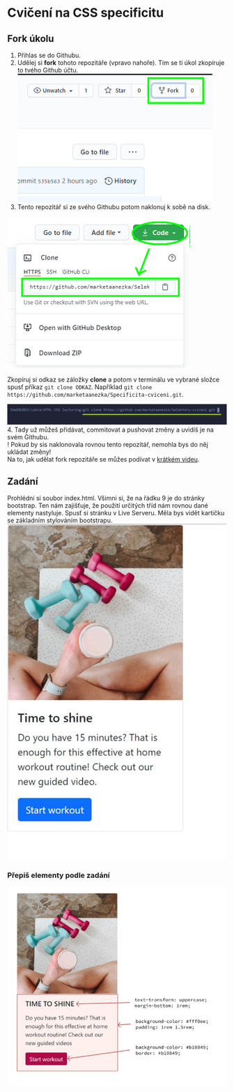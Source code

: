 # Cvičení na CSS specificitu

## Fork úkolu

1. Přihlas se do Githubu.
2. Udělej si **fork** tohoto repozitáře (vpravo nahoře). Tím se ti úkol zkopíruje to tvého Github účtu.  
   ![fork](git/fork.png)
3. Tento repozitář si ze svého Githubu potom naklonuj k sobě na disk.

![clone](git/clone.png)

Zkopíruj si odkaz se záložky **clone** a potom v terminálu ve vybrané složce spusť příkaz `git clone ODKAZ`. Například `git clone https://github.com/marketaanezka/Specificita-cviceni.git`.

![git clone](git/gitclone.png) 4. Tady už můžeš přidávat, commitovat a pushovat změny a uvidíš je na svém Githubu.  
! Pokud by sis naklonovala rovnou tento repozitář, nemohla bys do něj ukládat změny! \
Na to, jak udělat fork repozitáře se můžes podívat v [krátkém videu](https://youtu.be/K7rE3jRCjD4).

## Zadání

Prohlédni si soubor index.html. Všimni si, že na řádku 9 je do stránky bootstrap. Ten nám zajišťuje, že použití určitých tříd nám rovnou dané elementy nastyluje.
Spusť si stránku v Live Serveru. Měla bys vidět kartičku se základním stylováním bootstrapu.
![bootstrap](vysledek/bootstrap.jpg)

### Přepiš elementy podle zadání

![result](vysledek/specificita_result.jpg)
